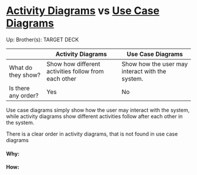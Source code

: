 # [Activity Diagrams](activity_diagrams) vs [Use Case Diagrams](use_case_diagrams)

Up:
Brother(s):
TARGET DECK

|  | Activity Diagrams | Use Case Diagrams |
| ---- | ---- | ---- |
| What do they show? | Show how different activities follow from each other | Show how the user may interact with the system. |
| Is there any order? | Yes | No |

Use case diagrams simply show how the user may interact with the system, while activity diagrams show different activities follow after each other in the system. 

There is a clear order in activity diagrams, that is not found in use case diagrams

































#### Why:
#### How:









